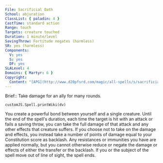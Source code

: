 ```yaml
---
File: Sacrificial Oath
School: abjuration
ClassList: { paladin: 4 }
CastTime: standard action
Range: touch
Targets: creature touched
Duration: 1 minute/level
SavingThrow: Fortitude negates (harmless)
SR: yes (harmless)
Components:
  V: yes
  S: yes
  DF: yes
SLALevel: 4
Domains: { Martyr: 6 }
Copyright:
  Content: "[APG](http://www.d20pfsrd.com/magic/all-spells/s/sacrificial-oath)"
---
```

Brief:: Take damage for an ally for many rounds.

```dataviewjs
customJS.Spell.printWiki(dv)
```

You create a powerful bond between yourself and a single creature. Until the end of the spell's duration, each time the target is hit with an attack or fails a saving throw, you can take the full damage of that attack and any other effects that creature suffers. If you choose not to take on the damage and effects, you instead take a number of points of damage equal to your Constitution score as backlash. Any resistances or immunities you have are applied normally, but you cannot otherwise reduce or negate the damage or effects of either the transfer or the backlash. If you or the subject of the spell move out of line of sight, the spell ends.
